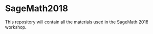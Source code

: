 # SageMath2018

This repository will contain all the materials used in the SageMath 2018 workshop. 
